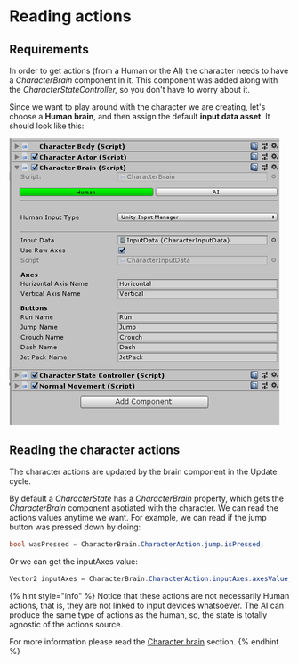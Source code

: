 # Reading actions

## Requirements

In order to get actions \(from a Human or the AI\) the character needs to have a _CharacterBrain_ component in it. This component was added along with the _CharacterStateController,_ so you don't have to worry about it. 

Since we want to play around with the character we are creating, let's choose a **Human brain**, and then assign the default **input data asset**. It should look like this:

![](../../.gitbook/assets/imagen%20%2812%29.png)



## Reading the character actions

The character actions are updated by the brain component in the Update cycle. 

By default a _CharacterState_ has a _CharacterBrain_ property, which gets the _CharacterBrain_ component asotiated with the character. We can read the actions values anytime we want. For example, we can read if the jump button was pressed down by doing:

```csharp
bool wasPressed = CharacterBrain.CharacterAction.jump.isPressed;
```

 Or we can get the inputAxes value:

```csharp
Vector2 inputAxes = CharacterBrain.CharacterAction.inputAxes.axesValue;
```

{% hint style="info" %}
Notice that these actions are not necessarily Human actions, that is, they are not linked to input devices whatsoever. The AI can produce the same type of actions as the human, so, the state is totally agnostic of the actions source.

For more information please read the [Character brain](../../fundamentals/implementation/character-brain.md) section.
{% endhint %}



